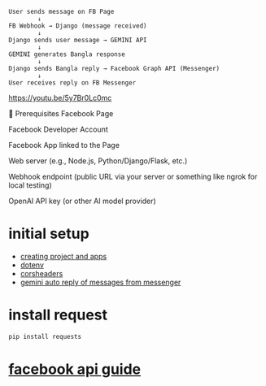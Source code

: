 ```
User sends message on FB Page
        ↓
FB Webhook → Django (message received)
        ↓
Django sends user message → GEMINI API
        ↓
GEMINI generates Bangla response
        ↓
Django sends Bangla reply → Facebook Graph API (Messenger)
        ↓
User receives reply on FB Messenger
```

https://youtu.be/5y7Br0Lc0mc


🚧 Prerequisites
Facebook Page

Facebook Developer Account

Facebook App linked to the Page

Web server (e.g., Node.js, Python/Django/Flask, etc.)

Webhook endpoint (public URL via your server or something like ngrok for local testing)

OpenAI API key (or other AI model provider)


# initial setup
- [creating project and apps](./guides/creating_project_and_apps.md)
- [dotenv](./guides/dotenv.md)
- [corsheaders](./guides/corsheaders.md)
- [gemini auto reply of messages from messenger](./guides/geimini.md)

# install request
```sh
pip install requests
```
# [facebook api guide](./guides/facebook_api.md)





